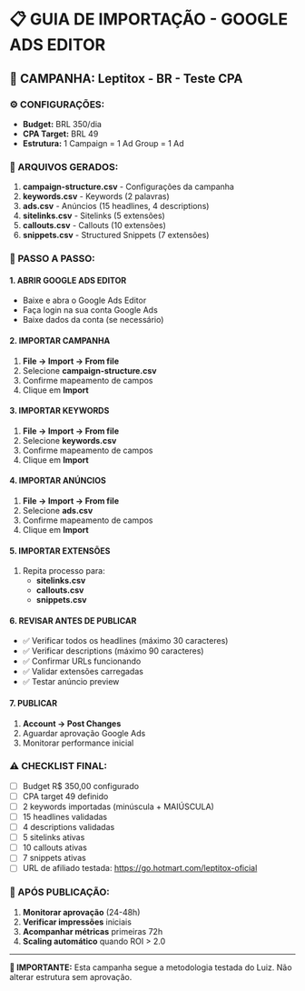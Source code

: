 # 📋 GUIA DE IMPORTAÇÃO - GOOGLE ADS EDITOR

## 🎯 CAMPANHA: Leptitox - BR - Teste CPA

### ⚙️ CONFIGURAÇÕES:
- **Budget:** BRL 350/dia
- **CPA Target:** BRL 49
- **Estrutura:** 1 Campaign = 1 Ad Group = 1 Ad

### 📁 ARQUIVOS GERADOS:
1. **campaign-structure.csv** - Configurações da campanha
2. **keywords.csv** - Keywords (2 palavras)
3. **ads.csv** - Anúncios (15 headlines, 4 descriptions)
4. **sitelinks.csv** - Sitelinks (5 extensões)
5. **callouts.csv** - Callouts (10 extensões)
6. **snippets.csv** - Structured Snippets (7 extensões)

### 📝 PASSO A PASSO:

#### 1. ABRIR GOOGLE ADS EDITOR
- Baixe e abra o Google Ads Editor
- Faça login na sua conta Google Ads
- Baixe dados da conta (se necessário)

#### 2. IMPORTAR CAMPANHA
1. **File → Import → From file**
2. Selecione **campaign-structure.csv**
3. Confirme mapeamento de campos
4. Clique em **Import**

#### 3. IMPORTAR KEYWORDS
1. **File → Import → From file**
2. Selecione **keywords.csv**
3. Confirme mapeamento de campos
4. Clique em **Import**

#### 4. IMPORTAR ANÚNCIOS
1. **File → Import → From file**
2. Selecione **ads.csv**
3. Confirme mapeamento de campos
4. Clique em **Import**

#### 5. IMPORTAR EXTENSÕES
1. Repita processo para:
   - **sitelinks.csv**
   - **callouts.csv** 
   - **snippets.csv**

#### 6. REVISAR ANTES DE PUBLICAR
- ✅ Verificar todos os headlines (máximo 30 caracteres)
- ✅ Verificar descriptions (máximo 90 caracteres)
- ✅ Confirmar URLs funcionando
- ✅ Validar extensões carregadas
- ✅ Testar anúncio preview

#### 7. PUBLICAR
1. **Account → Post Changes**
2. Aguardar aprovação Google Ads
3. Monitorar performance inicial

### ⚠️ CHECKLIST FINAL:
- [ ] Budget R$ 350,00 configurado
- [ ] CPA target 49 definido
- [ ] 2 keywords importadas (minúscula + MAIÚSCULA)
- [ ] 15 headlines validadas
- [ ] 4 descriptions validadas
- [ ] 5 sitelinks ativas
- [ ] 10 callouts ativas
- [ ] 7 snippets ativas
- [ ] URL de afiliado testada: https://go.hotmart.com/leptitox-oficial

### 🚀 APÓS PUBLICAÇÃO:
1. **Monitorar aprovação** (24-48h)
2. **Verificar impressões** iniciais
3. **Acompanhar métricas** primeiras 72h
4. **Scaling automático** quando ROI > 2.0

---
**📌 IMPORTANTE:** Esta campanha segue a metodologia testada do Luiz. Não alterar estrutura sem aprovação.